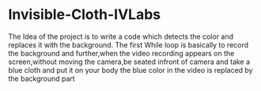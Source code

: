 # Invisible-Cloth-IVLabs
The Idea of the project is to write a code which detects the color and replaces it with the background.
The first While loop is basically to record the background and further,when the video recording appears on the screen,without moving the camera,be seated infront of camera and take a blue cloth and put it on your body
the blue color in the video is replaced by the background part
